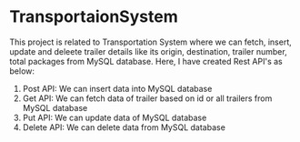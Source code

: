 # TransportaionSystem
This project is related to Transportation System where we can fetch, insert, update and deleete trailer details like its origin, destination, trailer number, total packages from MySQL database.
Here, I have created Rest API's as below:
1. Post API: We can insert data into MySQL database
2. Get API: We can fetch data of trailer based on id or all trailers from MySQL database
3. Put API: We can update data of MySQL database
4. Delete API: We can delete data from MySQL database
